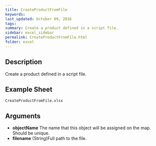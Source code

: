 ```yaml
---
title: CreateProductFromFile
keywords:
last_updated: October 09, 2016
tags:
summary: Create a product defined in a script file.
sidebar: excel_sidebar
permalink: CreateProductFromFile.html
folder: excel
---
```


## Description
Create a product defined in a script file.

<!--HUMAN EDIT START-->

<!--## Details-->

<!--HUMAN EDIT END-->

## Example Sheet

    CreateProductFromFile.xlsx

## Arguments

* **objectName** The name that this object will be assigned on the map.  Should be unique.
* **filename** (String)Full path to the file.

<!--HUMAN EDIT START-->

<!--## Validation-->

<!--HUMAN EDIT END-->

